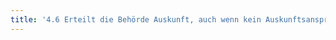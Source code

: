 ```yaml
---
title: '4.6 Erteilt die Behörde Auskunft, auch wenn kein Auskunftsanspruch besteht, eine Antwort aber unkompliziert möglich ist?'
---
```

